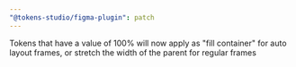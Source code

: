 ```yaml
---
"@tokens-studio/figma-plugin": patch
---
```


Tokens that have a value of 100% will now apply as "fill container" for auto layout frames, or stretch the width of the parent for regular frames

